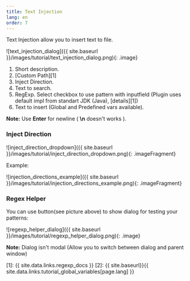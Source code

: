 ```yaml
---
title: Text Injection
lang: en
order: 7
---
```


Text Injection allow you to insert text to file.

![text_injection_dialog]({{ site.baseurl }}/images/tutorial/text_injection_dialog.png){: .image}

1. Short description.
2. [Custom Path][1]
3. Inject Direction.
4. Text to search.
5. RegExp. Select checkbox to use pattern with inputfield (Plugin uses default impl from standart JDK (Java), [details][1])
6. Text to insert (Global and Predefined vars available).

**Note:** Use **Enter** for newline ( **\n** doesn't works ).

### Inject Direction

![inject_direction_dropdown]({{ site.baseurl }}/images/tutorial/inject_direction_dropdown.png){: .imageFragment}

Example:

![injection_directions_example]({{ site.baseurl }}/images/tutorial/injection_directions_example.png){: .imageFragment}

### Regex Helper

You can use button(see picture above) to show dialog for testing your patterns:

![regexp_helper_dialog]({{ site.baseurl }}/images/tutorial/regexp_helper_dialog.png){: .image}

**Note:** Dialog isn't modal (Allow you to switch between dialog and parent window)

[1]: {{ site.data.links.regexp_docs }}
[2]: {{ site.baseurl}}{{ site.data.links.tutorial_global_variables[page.lang] }}